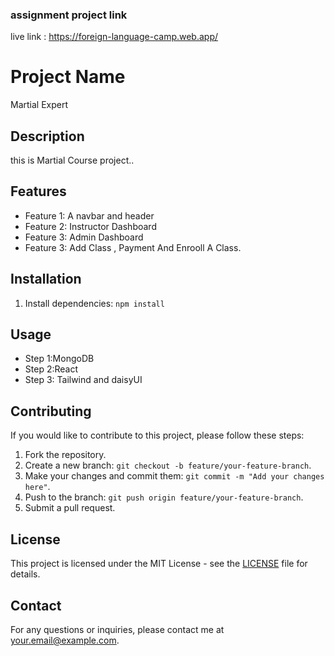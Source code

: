 ###  assignment project link

live link : https://foreign-language-camp.web.app/

# Project Name
Martial Expert
## Description
this is Martial Course  project..

## Features
- Feature 1: A navbar and header
- Feature 2: Instructor Dashboard
- Feature 3: Admin Dashboard 
- Feature 3: Add Class , Payment And Enrooll A Class.

## Installation

1. Install dependencies: `npm install`

## Usage
- Step 1:MongoDB 
- Step 2:React
- Step 3: Tailwind and daisyUI

## Contributing
If you would like to contribute to this project, please follow these steps:
1. Fork the repository.
2. Create a new branch: `git checkout -b feature/your-feature-branch`.
3. Make your changes and commit them: `git commit -m "Add your changes here"`.
4. Push to the branch: `git push origin feature/your-feature-branch`.
5. Submit a pull request.

## License
This project is licensed under the MIT License - see the [LICENSE](LICENSE) file for details.

## Contact
For any questions or inquiries, please contact me at [your.email@example.com](mailto:your.email@example.com).

